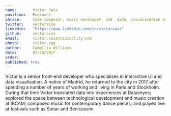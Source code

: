 ```yaml
---
name:       Victor Saiz   
position:   Engineer
phrase:     Code composer, music developer, and _dada_ visualisation artist
twitter:    vectorsize
linkedin:   "https://www.linkedin.com/in/victorsaiz"
github:		vectorsize
email:      victor.saiz@vizzuality.com
photo:      victor.jpg
author:     Camellia Williams
date:       07/10/2017
order:      
published: true
---
```

Victor is a senior front-end developer who specialises in interactive UI and data visualisation. A native of Madrid, he returned to the city in 2017 after spending a number of years of working and living in Paris and Stockholm. During that time Victor translated data into experiences at Dataveyes; explored the space between technological development and music creation at IRCAM; composed music for contemporary dance pieces; and played live at festivals such as Sonar and Benicassim.